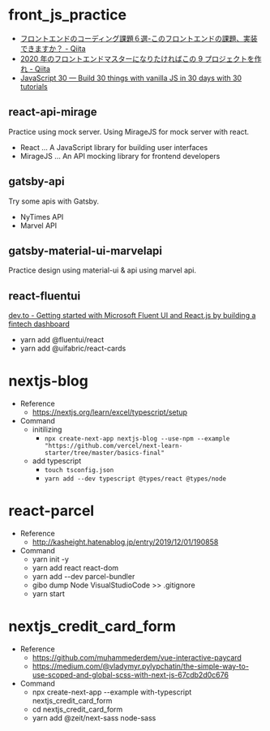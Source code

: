 # front_js_practice

- [フロントエンドのコーディング課題６選-このフロントエンドの課題、実装できますか？ - Qiita](https://qiita.com/baby-degu/items/d68e52a0727248ba2750)
- [2020 年のフロントエンドマスターになりたければこの 9 プロジェクトを作れ - Qiita](https://qiita.com/rana_kualu/items/915345b8f3f870cfe2aa)
- [JavaScript 30 — Build 30 things with vanilla JS in 30 days with 30 tutorials](https://javascript30.com/)

## react-api-mirage

Practice using mock server.
Using MirageJS for mock server with react.

- React ... A JavaScript library for building user interfaces
- MirageJS ... An API mocking library for frontend developers

## gatsby-api

Try some apis with Gatsby.

- NyTimes API
- Marvel API

## gatsby-material-ui-marvelapi

Practice design using material-ui & api using marvel api.

## react-fluentui

[dev.to - Getting started with Microsoft Fluent UI and React.js by building a fintech dashboard](https://dev.to/duomly/getting-started-with-microsoft-fluent-ui-and-react-js-by-building-a-fintech-dashboard-6li)

- yarn add @fluentui/react
- yarn add @uifabric/react-cards

# nextjs-blog

- Reference
  - https://nextjs.org/learn/excel/typescript/setup
- Command
  - initilizing
    - `npx create-next-app nextjs-blog --use-npm --example "https://github.com/vercel/next-learn-starter/tree/master/basics-final"`
  - add typescript
    - `touch tsconfig.json`
    - `yarn add --dev typescript @types/react @types/node`

# react-parcel

- Reference
  - http://kasheight.hatenablog.jp/entry/2019/12/01/190858
- Command
  - yarn init -y
  - yarn add react react-dom
  - yarn add --dev parcel-bundler
  - gibo dump Node VisualStudioCode >> .gitignore
  - yarn start

# nextjs_credit_card_form

- Reference
  - https://github.com/muhammederdem/vue-interactive-paycard
  - https://medium.com/@vladymyr.pylypchatin/the-simple-way-to-use-scoped-and-global-scss-with-next-js-67cdb2d0c676
- Command
  - npx create-next-app --example with-typescript nextjs_credit_card_form
  - cd nextjs_credit_card_form
  - yarn add @zeit/next-sass node-sass
